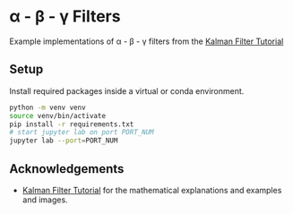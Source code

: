 # α - β - γ Filters

Example implementations of α - β - γ filters from the [Kalman Filter Tutorial](https://www.kalmanfilter.net/default.aspx)

## Setup

Install required packages inside a virtual or conda environment.

```bash
python -m venv venv
source venv/bin/activate
pip install -r requirements.txt
# start jupyter lab on port PORT_NUM
jupyter lab --port=PORT_NUM
```

## Acknowledgements

-  [Kalman Filter Tutorial](https://www.kalmanfilter.net/default.aspx) for the mathematical explanations and examples and images.